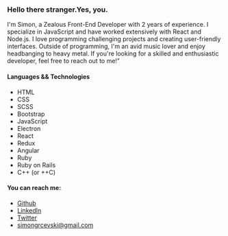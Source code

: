 ### Hello there stranger.Yes, you.

 I'm Simon, a Zealous Front-End Developer with 2 years of experience. I specialize in JavaScript and have worked extensively with React and Node.js. I love programming challenging projects and creating user-friendly interfaces. Outside of programming, I'm an avid music lover and enjoy headbanging to heavy metal. If you're looking for a skilled and enthusiastic developer, feel free to reach out to me!"

####  Languages && Technologies
 - HTML 
 - CSS 
 - SCSS 
 - Bootstrap 
 - JavaScript
 - Electron
 - React 
 - Redux
 - Angular
 - Ruby 
 - Ruby on Rails
 - C++ (or ++C)
 

#### You can reach me:
- [Github](https://github.com/SimonGrchevski)
- [LinkedIn](https://www.linkedin.com/in/simon-grchevski-682935209/)
- [Twitter](https://twitter.com/grchevski)
- simongrcevski@gmail.com

<!--
**SimonGrchevski/SimonGrchevski** is a ✨ _special_ ✨ repository because its `README.md` (this file) appears on your GitHub profile.

Here are some ideas to get you started:

- 🔭 I’m currently working on ...
- 🌱 I’m currently learning ...
- 👯 I’m looking to collaborate on ...
- 🤔 I’m looking for help with ...
- 💬 Ask me about ...
- 📫 How to reach me: ...
- 😄 Pronouns: ...
- ⚡ Fun fact: ...
-->
